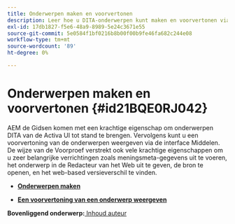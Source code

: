```yaml
---
title: Onderwerpen maken en voorvertonen
description: Leer hoe u DITA-onderwerpen kunt maken en voorvertonen via de interface Middelen in AEM hulplijnen.
exl-id: 17db1827-f5e6-48a9-8989-5e24c3671e55
source-git-commit: 5e0584f1bf0216b8b00f00b9fe46fa682c244e08
workflow-type: tm+mt
source-wordcount: '89'
ht-degree: 0%

---
```


# Onderwerpen maken en voorvertonen {#id21BQE0RJ042}

AEM de Gidsen komen met een krachtige eigenschap om onderwerpen DITA van de Activa UI tot stand te brengen. Vervolgens kunt u een voorvertoning van de onderwerpen weergeven via de interface Middelen. De wijze van de Voorproef verstrekt ook vele krachtige eigenschappen om u zeer belangrijke verrichtingen zoals meningsmeta-gegevens uit te voeren, het onderwerp in de Redacteur van het Web uit te geven, de bron te openen, en het web-based versieverschil te vinden.

- **[Onderwerpen maken](web-editor-create-topics.md)**

- **[Een voorvertoning van een onderwerp weergeven](web-editor-preview-topics.md)**


**Bovenliggend onderwerp:**[ Inhoud auteur](authoring-content.md)

